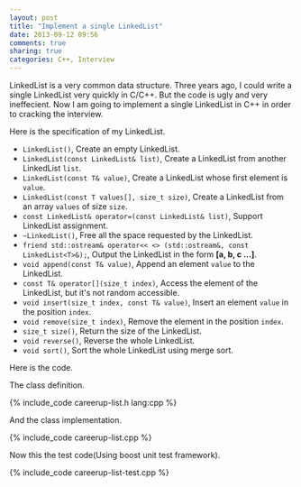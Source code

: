 ```yaml
---
layout: post
title: "Implement a single LinkedList"
date: 2013-09-12 09:56
comments: true
sharing: true
categories: C++, Interview
---
```


LinkedList is a very common data structure. Three years ago, I could write
a single LinkedList very quickly in C/C++. But the code is ugly and very
ineffecient. Now I am going to implement a single LinkedList in C++ in order
to cracking the interview.

Here is the specification of my LinkedList.

* ``LinkedList()``, Create an empty LinkedList.
* ``LinkedList(const LinkedList& list)``, Create a LinkedList from another
LinkedList ``list``.
* ``LinkedList(const T& value)``, Create a LinkedList whose first element
is ``value``.
* ``LinkedList(const T values[], size_t size)``, Create a LinkedList from
an array ``values`` of size ``size``.
* ``const LinkedList& operator=(const LinkedList& list)``, Support LinkedList
assignment.
* ``~LinkedList()``, Free all the space requested by the LinkedList.
* ``friend std::ostream& operator<< <> (std::ostream&, const LinkedList<T>&);``,
Output the LinkedList in the form **[a, b, c ...]**.
* ``void append(const T& value)``, Append an element ``value`` to the LinkedList.
* ``const T& operator[](size_t index)``, Access the element of the LinkedList,
but it's not random accessible.
* ``void insert(size_t index, const T& value)``, Insert an element ``value``
in the position ``index``.
* ``void remove(size_t index)``, Remove the element in the position ``index``.
* ``size_t size()``, Return the size of the LinkedList.
* ``void reverse()``, Reverse the whole LinkedList.
* ``void sort()``, Sort the whole LinkedList using merge sort.

Here is the code.

The class definition.

{% include_code careerup-list.h lang:cpp %}

And the class implementation.

{% include_code careerup-list.cpp %}

Now this the test code(Using boost unit test framework).

{% include_code careerup-list-test.cpp %}

